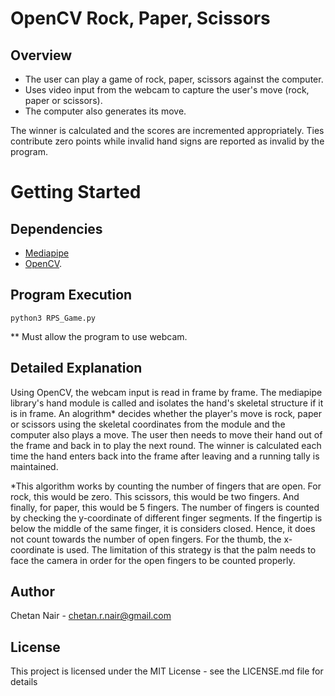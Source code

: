 # OpenCV Rock, Paper, Scissors

## Overview

- The user can play a game of rock, paper, scissors against the computer.
- Uses video input from the webcam to capture the user's move (rock, paper or scissors).
- The computer also generates its move.

The winner is calculated and the scores are incremented appropriately.
Ties contribute zero points while invalid hand signs are reported as invalid by the program.

# Getting Started

## Dependencies

* [Mediapipe](https://google.github.io/mediapipe/)
* [OpenCV](https://opencv.org).

## Program Execution

```
python3 RPS_Game.py
```

\*\* Must allow the program to use webcam.

## Detailed Explanation

Using OpenCV, the webcam input is read in frame by frame. The mediapipe library's hand module is called and isolates the hand's skeletal structure if it is in frame. An alogrithm* decides whether the player's move is rock, paper or scissors using the skeletal coordinates from the module and the computer also plays a move. The user then needs to move their hand out of the frame and back in to play the next round. The winner is calculated each time the hand enters back into the frame after leaving and a running tally is maintained.

*This algorithm works by counting the number of fingers that are open. For rock, this would be zero. This scissors, this would be two fingers. And finally, for paper, this would be 5 fingers. The number of fingers is counted by checking the y-coordinate of different finger segments. If the fingertip is below the middle of the same finger, it is considers closed. Hence, it does not count towards the number of open fingers. For the thumb, the x-coordinate is used. The limitation of this strategy is that the palm needs to face the camera in order for the open fingers to be counted properly. 

## Author

Chetan Nair - chetan.r.nair@gmail.com

## License

This project is licensed under the MIT License - see the LICENSE.md file for details
